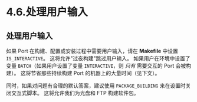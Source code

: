 # 4.6.处理用户输入

## 处理用户输入

如果 Port 在构建、配置或安装过程中需要用户输入，请在 **Makefile** 中设置 `IS_INTERACTIVE`。
这将允许"过夜构建"跳过用户输入。
如果用户在环境中设置了变量 `BATCH`（如果用户设置了变量 `INTERACTIVE`，则 _只有_ 需要交互的 Port 会被构建）。
这将节省那些持续构建 Port 的机器上的大量时间（见下文）。

同时，如果对问题有合理的默认答案，建议使用 `PACKAGE_BUILDING` 来在设置时关闭交互式脚本。
这将允许我们为光盘和 FTP 构建软件包。

